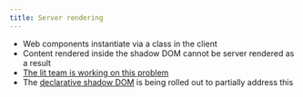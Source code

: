 ```yaml
---
title: Server rendering
---
```


- Web components instantiate via a class in the client
- Content rendered inside the shadow DOM cannot be server rendered as a result
- [The lit team is working on this problem](https://www.npmjs.com/package/@lit-labs/ssr)
- The [declarative shadow DOM](https://web.dev/declarative-shadow-dom/) is being rolled out to partially address this
